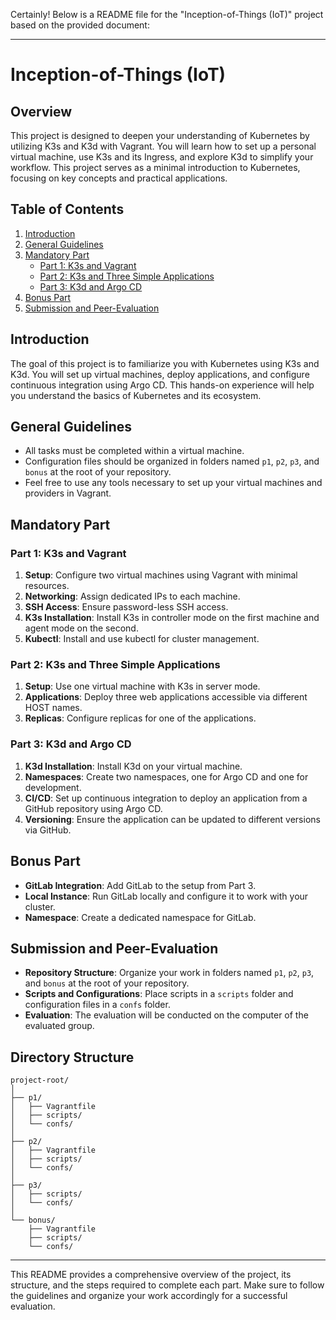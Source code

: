 Certainly! Below is a README file for the "Inception-of-Things (IoT)" project based on the provided document:

---

# Inception-of-Things (IoT)

## Overview

This project is designed to deepen your understanding of Kubernetes by utilizing K3s and K3d with Vagrant. You will learn how to set up a personal virtual machine, use K3s and its Ingress, and explore K3d to simplify your workflow. This project serves as a minimal introduction to Kubernetes, focusing on key concepts and practical applications.

## Table of Contents

1. [Introduction](#introduction)
2. [General Guidelines](#general-guidelines)
3. [Mandatory Part](#mandatory-part)
    - [Part 1: K3s and Vagrant](#part-1-k3s-and-vagrant)
    - [Part 2: K3s and Three Simple Applications](#part-2-k3s-and-three-simple-applications)
    - [Part 3: K3d and Argo CD](#part-3-k3d-and-argo-cd)
4. [Bonus Part](#bonus-part)
5. [Submission and Peer-Evaluation](#submission-and-peer-evaluation)

## Introduction

The goal of this project is to familiarize you with Kubernetes using K3s and K3d. You will set up virtual machines, deploy applications, and configure continuous integration using Argo CD. This hands-on experience will help you understand the basics of Kubernetes and its ecosystem.

## General Guidelines

- All tasks must be completed within a virtual machine.
- Configuration files should be organized in folders named `p1`, `p2`, `p3`, and `bonus` at the root of your repository.
- Feel free to use any tools necessary to set up your virtual machines and providers in Vagrant.

## Mandatory Part

### Part 1: K3s and Vagrant

1. **Setup**: Configure two virtual machines using Vagrant with minimal resources.
2. **Networking**: Assign dedicated IPs to each machine.
3. **SSH Access**: Ensure password-less SSH access.
4. **K3s Installation**: Install K3s in controller mode on the first machine and agent mode on the second.
5. **Kubectl**: Install and use kubectl for cluster management.

### Part 2: K3s and Three Simple Applications

1. **Setup**: Use one virtual machine with K3s in server mode.
2. **Applications**: Deploy three web applications accessible via different HOST names.
3. **Replicas**: Configure replicas for one of the applications.

### Part 3: K3d and Argo CD

1. **K3d Installation**: Install K3d on your virtual machine.
2. **Namespaces**: Create two namespaces, one for Argo CD and one for development.
3. **CI/CD**: Set up continuous integration to deploy an application from a GitHub repository using Argo CD.
4. **Versioning**: Ensure the application can be updated to different versions via GitHub.

## Bonus Part

- **GitLab Integration**: Add GitLab to the setup from Part 3.
- **Local Instance**: Run GitLab locally and configure it to work with your cluster.
- **Namespace**: Create a dedicated namespace for GitLab.

## Submission and Peer-Evaluation

- **Repository Structure**: Organize your work in folders named `p1`, `p2`, `p3`, and `bonus` at the root of your repository.
- **Scripts and Configurations**: Place scripts in a `scripts` folder and configuration files in a `confs` folder.
- **Evaluation**: The evaluation will be conducted on the computer of the evaluated group.

## Directory Structure

```
project-root/
│
├── p1/
│   ├── Vagrantfile
│   ├── scripts/
│   └── confs/
│
├── p2/
│   ├── Vagrantfile
│   ├── scripts/
│   └── confs/
│
├── p3/
│   ├── scripts/
│   └── confs/
│
└── bonus/
    ├── Vagrantfile
    ├── scripts/
    └── confs/
```

---

This README provides a comprehensive overview of the project, its structure, and the steps required to complete each part. Make sure to follow the guidelines and organize your work accordingly for a successful evaluation.
